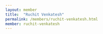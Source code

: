 ```yaml
---
layout: member
title:  "Ruchit Venkatesh"
permalink: /members/ruchit-venkatesh.html
member: ruchit-venkatesh
---
```

